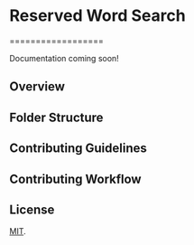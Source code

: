 # Reserved Word Search

==================

Documentation coming soon!

## Overview

## Folder Structure

## Contributing Guidelines

## Contributing Workflow

## License

[MIT](./LICENSE).

